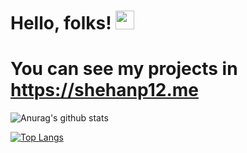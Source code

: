 # Hello, folks! <img src="https://raw.githubusercontent.com/MartinHeinz/MartinHeinz/master/wave.gif" width="30px">

# You can see my projects in https://shehanp12.me

![Anurag's github stats](https://github-readme-stats.vercel.app/api?username=shehanp12&show_icons=true&theme=dracula)

[![Top Langs](https://github-readme-stats.vercel.app/api/top-langs/?username=shehanp12&langs_count=8&theme=dracula)](https://github.com/anuraghazra/github-readme-stats)


